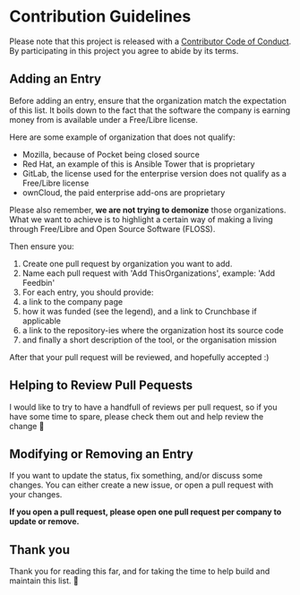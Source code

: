 # Contribution Guidelines

Please note that this project is released with a [Contributor Code of
Conduct](code-of-conduct.md). By participating in this project you agree to
abide by its terms.

## Adding an Entry

Before adding an entry, ensure that the organization match the expectation of
this list. It boils down to the fact that the software the company is earning
money from is available under a Free/Libre license.

Here are some example of organization that does not qualify:

- Mozilla, because of Pocket being closed source
- Red Hat, an example of this is Ansible Tower that is proprietary
- GitLab, the license used for the enterprise version does not qualify as a
  Free/Libre license
- ownCloud, the paid enterprise add-ons are proprietary

Please also remember, **we are not trying to demonize** those organizations.
What we want to achieve is to highlight a certain way of making a living
through Free/Libre and Open Source Software (FLOSS).

Then ensure you:

1. Create one pull request by organization you want to add.
2. Name each pull request with 'Add ThisOrganizations', example: 'Add Feedbin'
3. For each entry, you should provide:
  1. a link to the company page
  2. how it was funded (see the legend), and a link to Crunchbase if applicable
  3. a link to the repository-ies where the organization host its source code
  4. and finally a short description of the tool, or the organisation mission

After that your pull request will be reviewed, and hopefully accepted :)

## Helping to Review Pull Pequests

I would like to try to have a handfull of reviews per pull request, so if you
have some time to spare, please check them out and help review the change
:pray:

## Modifying or Removing an Entry

If you want to update the status, fix something, and/or discuss some changes.
You can either create a new issue, or open a pull request with your changes.

**If you open a pull request, please open one pull request per company to
update or remove.**

## Thank you

Thank you for reading this far, and for taking the time to help build and
maintain this list. :pray:

